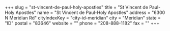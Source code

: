 +++
slug = "st-vincent-de-paul-holy-apostles"
title = "St Vincent de Paul-Holy Apostles"
name = "St Vincent de Paul-Holy Apostles"
address = "6300 N Meridian Rd"
cityIndexKey = "city-id-meridian"
city = "Meridian"
state = "ID"
postal = "83646"
website = ""
phone = "208-888-1182"
fax = ""
+++
